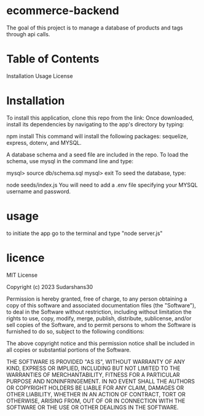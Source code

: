# ecommerce-backend
The goal of this project is to manage a database of products and tags through api calls.

# Table of Contents
Installation
Usage
License


# Installation 
To install this application, clone this repo from the link:
[
](https://github.com/Sudarshans30/ecommerce-backend)
Once downloaded, install its dependencies by navigating to the app's directory by typing:

npm install
This command will install the following packages: sequelize, express, dotenv, and MYSQL.

A database schema and a seed file are included in the repo. To load the schema, use mysql in the command line and type:

mysql> source db/schema.sql
mysql> exit
To seed the database, type:

node seeds/index.js
You will need to add a .env file specifying your MYSQL username and password.


# usage
to initiate the app go to the terminal and type "node server.js"

# licence
MIT License

Copyright (c) 2023 Sudarshans30

Permission is hereby granted, free of charge, to any person obtaining a copy
of this software and associated documentation files (the "Software"), to deal
in the Software without restriction, including without limitation the rights
to use, copy, modify, merge, publish, distribute, sublicense, and/or sell
copies of the Software, and to permit persons to whom the Software is
furnished to do so, subject to the following conditions:

The above copyright notice and this permission notice shall be included in all
copies or substantial portions of the Software.

THE SOFTWARE IS PROVIDED "AS IS", WITHOUT WARRANTY OF ANY KIND, EXPRESS OR
IMPLIED, INCLUDING BUT NOT LIMITED TO THE WARRANTIES OF MERCHANTABILITY,
FITNESS FOR A PARTICULAR PURPOSE AND NONINFRINGEMENT. IN NO EVENT SHALL THE
AUTHORS OR COPYRIGHT HOLDERS BE LIABLE FOR ANY CLAIM, DAMAGES OR OTHER
LIABILITY, WHETHER IN AN ACTION OF CONTRACT, TORT OR OTHERWISE, ARISING FROM,
OUT OF OR IN CONNECTION WITH THE SOFTWARE OR THE USE OR OTHER DEALINGS IN THE
SOFTWARE.
